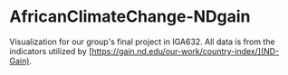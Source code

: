 # AfricanClimateChange-NDgain

Visualization for our group's final project in IGA632. All data is from the indicators utilized by [https://gain.nd.edu/our-work/country-index/](ND-Gain).
